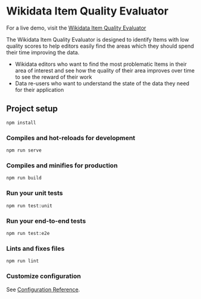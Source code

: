 # Wikidata Item Quality Evaluator

For a live demo, visit the [Wikidata Item Quality Evaluator](https://item-quality-evaluator.toolforge.org/)

The Wikidata Item Quality Evaluator is designed to identify Items with low quality scores to help editors easily find the areas which they should spend their time improving the data.

- Wikidata editors who want to find the most problematic Items in their area of interest and see how the quality of their area improves over time to see the reward of their work
- Data re-users who want to understand the state of the data they need for their application

## Project setup
```
npm install
```

### Compiles and hot-reloads for development
```
npm run serve
```

### Compiles and minifies for production
```
npm run build
```

### Run your unit tests
```
npm run test:unit
```

### Run your end-to-end tests
```
npm run test:e2e
```

### Lints and fixes files
```
npm run lint
```

### Customize configuration
See [Configuration Reference](https://cli.vuejs.org/config/).
